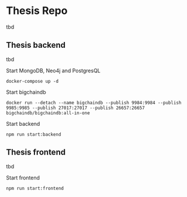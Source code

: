 # Thesis Repo
tbd

## Thesis backend
tbd

Start MongoDB, Neo4j and PostgresQL

`docker-compose up -d`

Start bigchaindb

`docker run --detach --name bigchaindb --publish 9984:9984 --publish 9985:9985 --publish 27017:27017 --publish 26657:26657 bigchaindb/bigchaindb:all-in-one`

Start backend

`npm run start:backend`

## Thesis frontend
tbd

Start frontend

`npm run start:frontend`
